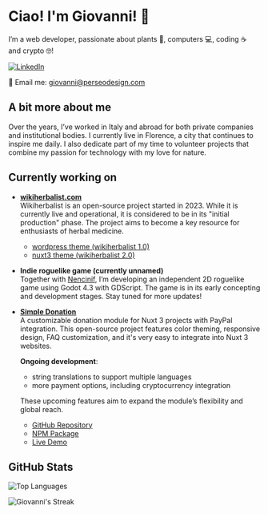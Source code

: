 # Ciao! I'm Giovanni! 👋

I’m a web developer, passionate about plants 🌱, computers 💻, coding ☕ and crypto 🤓!

[![LinkedIn](https://img.shields.io/badge/LinkedIn-blue?style=for-the-badge&logo=linkedin)](https://www.linkedin.com/in/giovannimanetti/)

📧 Email me: [giovanni@perseodesign.com](mailto:giovanni@perseodesign.com)

## A bit more about me

Over the years, I’ve worked in Italy and abroad for both private companies and institutional bodies. I currently live in Florence, a city that continues to inspire me daily. I also dedicate part of my time to volunteer projects that combine my passion for technology with my love for nature.

## Currently working on

- **[wikiherbalist.com](https://wikiherbalist.com)**  
  Wikiherbalist is an open-source project started in 2023. While it is currently live and operational, it is considered to be in its "initial production" phase. The project aims to become a key resource for enthusiasts of herbal medicine.  
  - [wordpress theme (wikiherbalist 1.0)](https://github.com/giovannimanetti11/perseowiki)
  - [nuxt3 theme (wikiherbalist 2.0)](https://github.com/giovannimanetti11/PerseoNXT)
 
- **Indie roguelike game (currently unnamed)**  
  Together with [Nencinif](https://github.com/nencinif), I’m developing an independent 2D roguelike game using Godot 4.3 with GDScript. The game is in its early concepting and development stages. Stay tuned for more updates!

- **[Simple Donation](https://github.com/giovannimanetti11/Simple-donation)**  
  A customizable donation module for Nuxt 3 projects with PayPal integration. This open-source project features color theming, responsive design, FAQ customization, and it's very easy to integrate into Nuxt 3 websites.

  **Ongoing development**:
  - string translations to support multiple languages
  - more payment options, including cryptocurrency integration

  These upcoming features aim to expand the module’s flexibility and global reach.

  - [GitHub Repository](https://github.com/giovannimanetti11/Simple-donation)
  - [NPM Package](https://www.npmjs.com/package/simple-donation)
  - [Live Demo](https://wikiherbalist.com/donazioni)
    
## GitHub Stats

![Top Languages](https://github-readme-stats.vercel.app/api/top-langs/?username=giovannimanetti11&layout=compact&theme=radical)

![Giovanni's Streak](https://github-readme-streak-stats.herokuapp.com/?user=giovannimanetti11&theme=radical)
